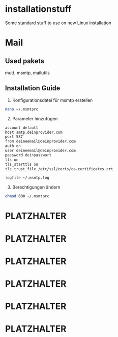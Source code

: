 # installationstuff
Some standard stuff to use on new Linux installation


# Mail

## Used pakets

mutt, msmtp, mailutils

## Installation Guide

1. Konfigurationsdatei für msmtp erstellen

```bash
nano ~/.msmtprc
```

2. Parameter hinzufügen

```bash
account default
host smtp.deinprovider.com
port 587
from deineemail@deinprovider.com
auth on
user deineemail@deinprovider.com
password deinpasswort
tls on
tls_starttls on
tls_trust_file /etc/ssl/certs/ca-certificates.crt

logfile ~/.msmtp.log
```

3. Berechtigungen ändern

```bash
chmod 600 ~/.msmtprc
```

# PLATZHALTER

# PLATZHALTER

# PLATZHALTER

# PLATZHALTER

# PLATZHALTER

# PLATZHALTER
